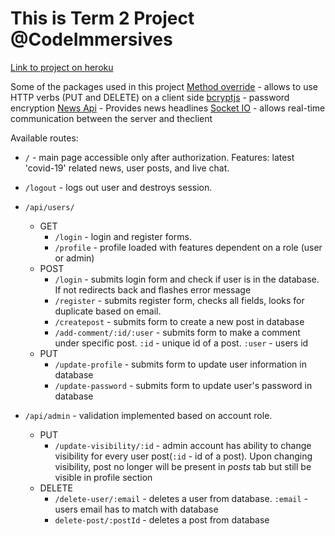 # This is Term 2 Project @CodeImmersives

[Link to project on heroku](https://nikocode-term2-project.herokuapp.com)

Some of the packages used in this project
[Method override](https://www.npmjs.com/package/method-override) - allows to use HTTP verbs (PUT and DELETE) on a client side
[bcryptjs](https://www.npmjs.com/package/bcryptjs) - password encryption
[News Api](https://newsapi.org) - Provides news headlines
[Socket IO](socket.io) - allows real-time communication between the server and theclient

Available routes:
   * `/` - main page accessible only after authorization. Features: latest 'covid-19' related news, user posts, and live chat.
   * `/logout` - logs out user and destroys session.

   * `/api/users/` 
      * GET
         * `/login` - login and register forms.
         * `/profile` - profile loaded with features dependent on a role (user or admin)
      * POST
         * `/login` - submits login form and check if user is in the database. If not redirects back and flashes error message
         * `/register` - submits register form, checks all fields, looks for duplicate based on email.
         * `/createpost` - submits form to create a new post in database
         * `/add-comment/:id/:user` - submits form to make a comment under specific post. `:id` - unique id of a post. `:user` - users id
      * PUT
         * `/update-profile` - submits form to update user information in database
         * `/update-password` - submits form to update user's password in database
   
   * `/api/admin` - validation implemented based on account role. 
      * PUT
         * `/update-visibility/:id` - admin account has ability to change visibility for every user post(`:id` - id of a post). Upon changing visibility, post no longer will be present in *posts* tab but still be visible in profile section
      * DELETE
         * `/delete-user/:email` - deletes a user from database. `:email` - users email has to match with database
         * `delete-post/:postId` - deletes a post from database